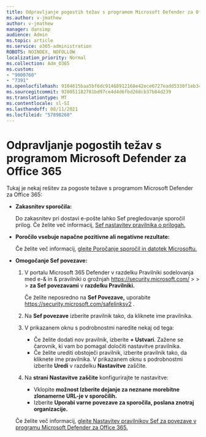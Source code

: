 ```yaml
---
title: Odpravljanje pogostih težav s programom Microsoft Defender za Office 365
ms.author: v-jmathew
author: v-jmathew
manager: dansimp
audience: Admin
ms.topic: article
ms.service: o365-administration
ROBOTS: NOINDEX, NOFOLLOW
localization_priority: Normal
ms.collection: Adm_O365
ms.custom:
- "9000760"
- "7391"
ms.openlocfilehash: 9104615baa5bf6dc91468912168e42ece6727eadd5330f1eb34e2a9170568b26
ms.sourcegitcommit: 920051182781bd97ce4d4d6fbd268cb37b84d239
ms.translationtype: MT
ms.contentlocale: sl-SI
ms.lasthandoff: 08/11/2021
ms.locfileid: "57898260"
---
```

# <a name="fix-common-problems-with-microsoft-defender-for-office-365"></a>Odpravljanje pogostih težav s programom Microsoft Defender za Office 365

Tukaj je nekaj rešitev za pogoste težave s programom Microsoft Defender za Office 365:

- **Zakasnitev sporočila:**

  Do zakasnitev pri dostavi e-pošte lahko Sef pregledovanje sporočil prilog. Če želite več informacij, [Sef nastavitev pravilnika o prilogah.](https://docs.microsoft.com/microsoft-365/security/office-365-security/safe-attachments#safe-attachments-policy-settings)

- **Poročilo vsebuje napačne pozitivne ali negativne rezultate:**

  Če želite več informacij, [glejte Poročanje sporočil in datotek Microsoftu.](https://docs.microsoft.com/microsoft-365/security/office-365-security/report-junk-email-messages-to-microsoft)

- **Omogočanje Sef povezave:**

  1. V portalu Microsoft 365 Defender v razdelku Pravilniki sodelovanja med e-& in & pravilniki o grožnjah <https://security.microsoft.com/>  \>  \>  \> **za Sef povezavami** v **razdelku Pravilniki.**

     Če želite neposredno na **Sef Povezave,** uporabite <https://security.microsoft.com/safelinksv2> .

  2. Na **Sef povezave** izberite pravilnik tako, da kliknete ime pravilnika.
  3. V prikazanem oknu s podrobnostmi naredite nekaj od tega:
     - Če želite dodati nov pravilnik, izberite **+ Ustvari**. Zažene se čarovnik, ki vam bo pomagal določiti nastavitve pravilnika.
     - Če želite urediti obstoječi pravilnik, izberite pravilnik tako, da kliknete ime pravilnika. V prikazanem oknu s podrobnostmi izberite **Uredi** v razdelku **Nastavitve** zaščite.
  4. Na **strani Nastavitve zaščite** konfigurirajte te nastavitve:
     - Vklopite **možnost Izberite dejanje za neznane morebitne zlonamerne URL-je v sporočilih.**
     - Izberite **Uporabi varne povezave za sporočila, poslana znotraj organizacije.**

  Če želite več informacij, [glejte Nastavitev pravilnikov Sef za povezave v programu Microsoft Defender za Office 365.](https://docs.microsoft.com/microsoft-365/security/office-365-security/set-up-safe-links-policies)
